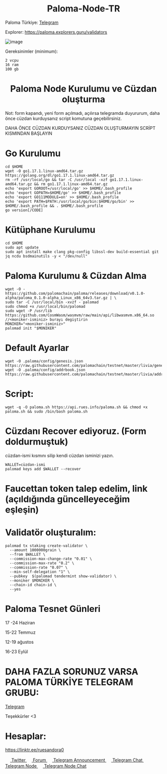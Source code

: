 <h1 align="center">Paloma-Node-TR</h1>

Paloma Türkiye: [Telegram](https://t.me/PalomaTurkish)

Explorer: https://paloma.explorers.guru/validators

![image](https://user-images.githubusercontent.com/101149671/174652453-f36d6cf8-5466-4561-b070-1794e164b3fd.png)



Gereksinimler (minimum):
```
2 vcpu 
16 ram 
100 gb
```

<h1 align="center">Paloma Node Kurulumu ve Cüzdan oluşturma</h1>

Not: form kapandı, yeni form açılmadı, açılırsa telegramda duyururum, daha önce cüzdan kurduysanız script komutuna geçebilirsiniz.

DAHA ÖNCE CÜZDAN KURDUYSANIZ CÜZDAN OLUŞTURMAYIN SCRİPT KISMINDAN BAŞLAYIN

# Go Kurulumu

  
    cd $HOME
    wget -O go1.17.1.linux-amd64.tar.gz https://golang.org/dl/go1.17.1.linux-amd64.tar.gz
    rm -rf /usr/local/go && tar -C /usr/local -xzf go1.17.1.linux-amd64.tar.gz && rm go1.17.1.linux-amd64.tar.gz
    echo 'export GOROOT=/usr/local/go' >> $HOME/.bash_profile
    echo 'export GOPATH=$HOME/go' >> $HOME/.bash_profile
    echo 'export GO111MODULE=on' >> $HOME/.bash_profile
    echo 'export PATH=$PATH:/usr/local/go/bin:$HOME/go/bin' >> $HOME/.bash_profile && . $HOME/.bash_profile
    go version[/CODE]


# Kütüphane Kurulumu


    cd $HOME
    sudo apt update
    sudo apt install make clang pkg-config libssl-dev build-essential git jq ncdu bsdmainutils -y < "/dev/null"



# Paloma Kurulumu & Cüzdan Alma


    wget -O - https://github.com/palomachain/paloma/releases/download/v0.1.0-alpha/paloma_0.1.0-alpha_Linux_x86_64v3.tar.gz | \
    sudo tar -C /usr/local/bin -xvzf - palomad
    sudo chmod +x /usr/local/bin/palomad
    sudo wget -P /usr/lib https://github.com/CosmWasm/wasmvm/raw/main/api/libwasmvm.x86_64.so
    //<moniker-isminiz> burayı degiştirin
    MONIKER="<moniker-isminiz>"
    palomad init "$MONIKER"


# Default Ayarlar

   
    wget -O .paloma/config/genesis.json https://raw.githubusercontent.com/palomachain/testnet/master/livia/genesis.json
    wget -O .paloma/config/addrbook.json https://raw.githubusercontent.com/palomachain/testnet/master/livia/addrbook.json

# Script:
```
wget -q -O paloma.sh https://api.rues.info/paloma.sh && chmod +x paloma.sh && sudo /bin/bash paloma.sh
``` 
# Cüzdanı Recover ediyoruz. (Form doldurmuştuk)
   
cüzdan-ismi kısmını silip kendi cüzdan isminizi yazın.
```
WALLET=cüzdan-ismi
palomad keys add $WALLET --recover
```

# Faucettan token talep edelim, link (açıldığında güncelleyeceğim eşleşin)

# Validatör oluşturalım:
```
palomad tx staking create-validator \
  --amount 1000000grain \
  --from $WALLET \
  --commission-max-change-rate "0.01" \
  --commission-max-rate "0.2" \
  --commission-rate "0.07" \
  --min-self-delegation "1" \
  --pubkey  $(palomad tendermint show-validator) \
  --moniker $MONIKER \
  --chain-id chain-id \
  --yes
```

# Paloma Tesnet Günleri

17 -24 Haziran 

15-22 Temmuz

12-19 ağustos

16-23 Eylül

# DAHA FAZLA SORUNUZ VARSA PALOMA TÜRKİYE TELEGRAM GRUBU:

[Telegram](https://t.me/PalomaTurkish)

Teşekkürler <3

# Hesaplar:

https://linktr.ee/ruesandora0

[<img src="https://cdn-icons-png.flaticon.com/512/733/733579.png" width="16px"> Twitter   ](https://twitter.com/Ruesandora0) 
[<img src="https://cdn-icons-png.flaticon.com/512/1336/1336494.png" width="16px"> Forum   ](https://forum.rues.info/index.php)
[<img src="https://cdn-icons-png.flaticon.com/512/2111/2111646.png" width="16px"> Telegram Announcement   ](https://t.me/RuesAnnouncement)
[<img src="https://cdn-icons-png.flaticon.com/512/2111/2111646.png" width="16px"> Telegram Chat   ](https://t.me/RuesChat)
[<img src="https://cdn-icons-png.flaticon.com/512/2111/2111646.png" width="16px"> Telegram Node   ](https://t.me/RuesNode)
[<img src="https://cdn-icons-png.flaticon.com/512/2111/2111646.png" width="16px"> Telegram Node Chat](https://t.me/RuesNodeChat)
